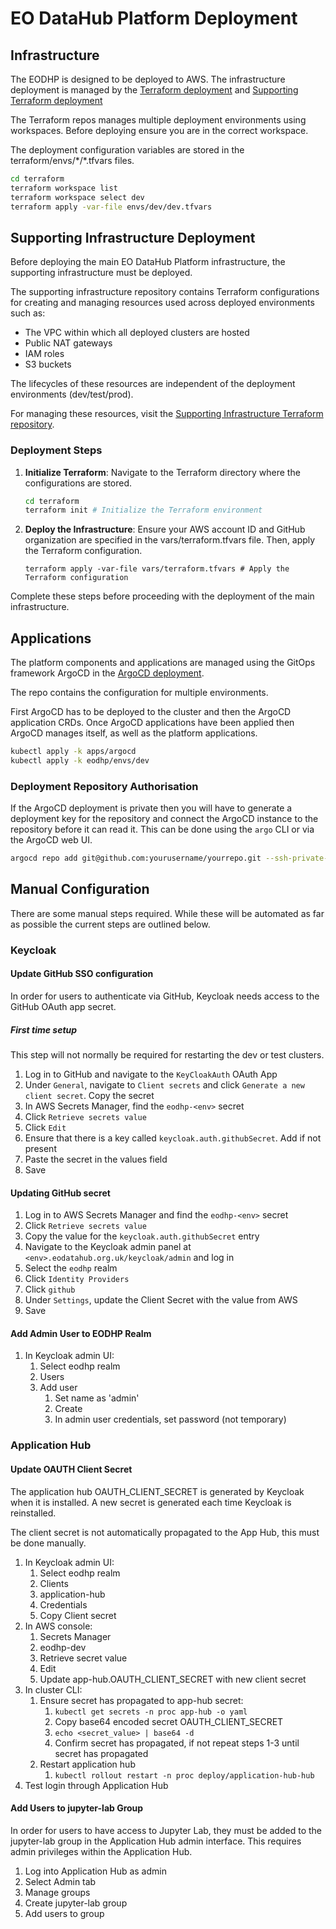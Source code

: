 # EO DataHub Platform Deployment

## Infrastructure

The EODHP is designed to be deployed to AWS. The infrastructure deployment is managed by the [Terraform deployment](https://github.com/UKEODHP/eodhp-deploy-infrastucture) and [Supporting Terraform deployment](https://github.com/UKEODHP/eodhp-deploy-supporting-infrastructure)

The Terraform repos manages multiple deployment environments using workspaces. Before deploying ensure you are in the correct workspace.

The deployment configuration variables are stored in the terraform/envs/\*/\*.tfvars files.

```bash
cd terraform
terraform workspace list
terraform workspace select dev
terraform apply -var-file envs/dev/dev.tfvars
```

## Supporting Infrastructure Deployment

Before deploying the main EO DataHub Platform infrastructure, the supporting infrastructure must be deployed.

The supporting infrastructure repository contains Terraform configurations for creating and managing resources used across deployed environments such as:
 - The VPC within which all deployed clusters are hosted
 - Public NAT gateways
 - IAM roles
 - S3 buckets

The lifecycles of these resources are independent of the deployment environments (dev/test/prod).

For managing these resources, visit the [Supporting Infrastructure Terraform repository](https://github.com/UKEODHP/eodhp-deploy-supporting-infrastructure).

### Deployment Steps

1. **Initialize Terraform**:
   Navigate to the Terraform directory where the configurations are stored.
   ```bash
   cd terraform
   terraform init # Initialize the Terraform environment
   ```

2. **Deploy the Infrastructure**:
    Ensure your AWS account ID and GitHub organization are specified in the vars/terraform.tfvars file. Then, apply the Terraform configuration.
    ```
    terraform apply -var-file vars/terraform.tfvars # Apply the Terraform configuration
    ```

Complete these steps before proceeding with the deployment of the main infrastructure.

## Applications

The platform components and applications are managed using the GitOps framework ArgoCD in the [ArgoCD deployment](https://github.com/UKEODHP/eodhp-argocd-deployment).

The repo contains the configuration for multiple environments.

First ArgoCD has to be deployed to the cluster and then the ArgoCD application CRDs. Once ArgoCD applications have been applied then ArgoCD manages itself, as well as the platform applications.

```bash
kubectl apply -k apps/argocd
kubectl apply -k eodhp/envs/dev
```

### Deployment Repository Authorisation

If the ArgoCD deployment is private then you will have to generate a deployment key for the repository and connect the ArgoCD instance to the repository before it can read it. This can be done using the `argo` CLI or via the ArgoCD web UI.

```bash
argocd repo add git@github.com:yourusername/yourrepo.git --ssh-private-key-path ~/.ssh/repo_key
```

## Manual Configuration

There are some manual steps required. While these will be automated as far as possible the current steps are outlined below.

### Keycloak

#### Update GitHub SSO configuration

In order for users to authenticate via GitHub, Keycloak needs access to the GitHub OAuth app secret.

##### First time setup

This step will not normally be required for restarting the dev or test clusters.

1. Log in to GitHub and navigate to the `KeyCloakAuth` OAuth App
2. Under `General`, navigate to `Client secrets` and click `Generate a new client secret`. Copy the secret
3. In AWS Secrets Manager, find the `eodhp-<env>` secret
4. Click `Retrieve secrets value`
5. Click `Edit`
6. Ensure that there is a key called `keycloak.auth.githubSecret`. Add if not present
7. Paste the secret in the values field
8. Save

#### Updating GitHub secret

1. Log in to AWS Secrets Manager and find the `eodhp-<env>` secret
2. Click `Retrieve secrets value`
3. Copy the value for the `keycloak.auth.githubSecret` entry
4. Navigate to the Keycloak admin panel at `<env>.eodatahub.org.uk/keycloak/admin` and log in
5. Select the `eodhp` realm
6. Click `Identity Providers`
7. Click `github`
8. Under `Settings`, update the Client Secret with the value from AWS
9. Save

#### Add Admin User to EODHP Realm

1. In Keycloak admin UI:
   1. Select eodhp realm
   2. Users
   3. Add user
      1. Set name as 'admin'
      2. Create
      3. In admin user credentials, set password (not temporary)

### Application Hub

#### Update OAUTH Client Secret

The application hub OAUTH_CLIENT_SECRET is generated by Keycloak when it is installed. A new secret is generated each time Keycloak is reinstalled.

The client secret is not automatically propagated to the App Hub, this must be done manually.

1. In Keycloak admin UI:
   1. Select eodhp realm
   2. Clients
   3. application-hub
   4. Credentials
   5. Copy Client secret
2. In AWS console:
   1. Secrets Manager
   2. eodhp-dev
   3. Retrieve secret value
   4. Edit
   5. Update app-hub.OAUTH_CLIENT_SECRET with new client secret
3. In cluster CLI:
   1. Ensure secret has propagated to app-hub secret:
      1. `kubectl get secrets -n proc app-hub -o yaml`
      2. Copy base64 encoded secret OAUTH_CLIENT_SECRET
      3. `echo <secret_value> | base64 -d`
      4. Confirm secret has propagated, if not repeat steps 1-3 until secret has propagated
   2. Restart application hub
      1. `kubectl rollout restart -n proc deploy/application-hub-hub`
4. Test login through Application Hub

#### Add Users to jupyter-lab Group

In order for users to have access to Jupyter Lab, they must be added to the jupyter-lab group in the Application Hub admin interface. This requires admin privileges within the Application Hub.

1. Log into Application Hub as admin
2. Select Admin tab
3. Manage groups
4. Create jupyter-lab group
5. Add users to group
